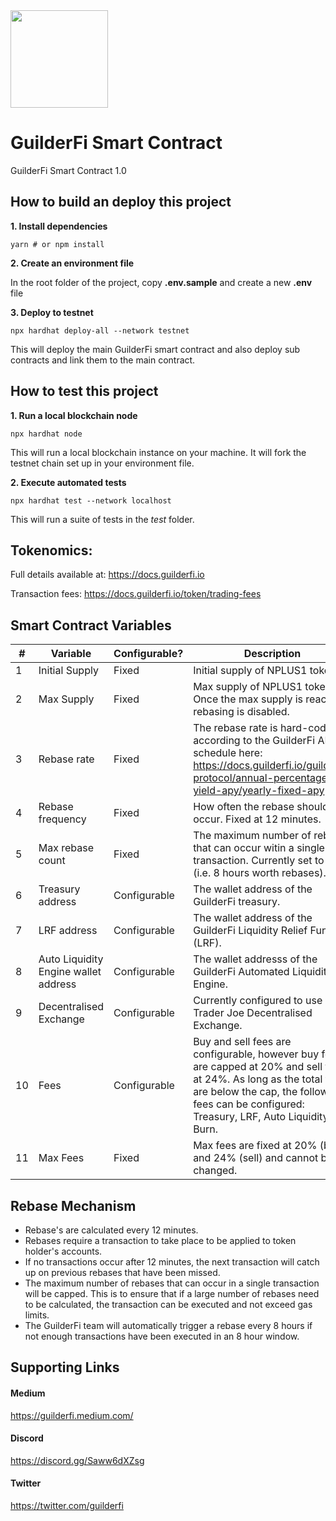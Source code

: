 <img src="https://app.guilderfi.io/assets/logos/logo_full_256x256.png" width="156" />

# GuilderFi Smart Contract

GuilderFi Smart Contract 1.0

## How to build an deploy this project

**1. Install dependencies**
```
yarn # or npm install
```

**2. Create an environment file**

In the root folder of the project, copy **.env.sample** and create a new **.env** file

**3. Deploy to testnet**
```
npx hardhat deploy-all --network testnet
```
This will deploy the main GuilderFi smart contract and also deploy sub contracts and link them to the main contract.

## How to test this project

**1. Run a local blockchain node**
```
npx hardhat node
```
This will run a local blockchain instance on your machine. It will fork the testnet chain set up in your environment file.

**2. Execute automated tests**
```
npx hardhat test --network localhost
```
This will run a suite of tests in the *test* folder.

## Tokenomics:

Full details available at:
https://docs.guilderfi.io

Transaction fees:
https://docs.guilderfi.io/token/trading-fees

## Smart Contract Variables

\#|Variable|Configurable?|Description
--|--------|-------------|-----------
1 |Initial Supply|Fixed|Initial supply of NPLUS1 tokens
2 |Max Supply|Fixed|Max supply of NPLUS1 tokens. Once the max supply is reached, rebasing is disabled.
3 |Rebase rate|Fixed|The rebase rate is hard-coded according to the GuilderFi APY schedule here: https://docs.guilderfi.io/guilderfi-protocol/annual-percentage-yield-apy/yearly-fixed-apy
4 |Rebase frequency|Fixed|How often the rebase should occur. Fixed at 12 minutes.
5 |Max rebase count|Fixed|The maximum number of rebases that can occur witin a single transaction. Currently set to 40 (i.e. 8 hours worth rebases).
6 |Treasury address|Configurable|The wallet address of the GuilderFi treasury.
7 |LRF address|Configurable|The wallet address of the GuilderFi Liquidity Relief Fund (LRF).
8 |Auto Liquidity Engine wallet address|Configurable|The wallet addresss of the GuilderFi Automated Liquidity Engine.
9 |Decentralised Exchange|Configurable|Currently configured to use Trader Joe Decentralised Exchange.
10 |Fees|Configurable|Buy and sell fees are configurable, however buy fees are capped at 20% and sell fees at 24%. As long as the total fees are below the cap, the following fees can be configured: Treasury, LRF, Auto Liquidity, Burn.
11|Max Fees|Fixed|Max fees are fixed at 20% (buy) and 24% (sell) and cannot be changed.

## Rebase Mechanism

* Rebase's are calculated every 12 minutes.
* Rebases require a transaction to take place to be applied to token holder's accounts.
* If no transactions occur after 12 minutes, the next transaction will catch up on previous rebases that have been missed.
* The maximum number of rebases that can occur in a single transaction will be capped. This is to ensure that if a large number of rebases need to be calculated, the transaction can be executed and not exceed gas limits.
* The GuilderFi team will automatically trigger a rebase every 8 hours if not enough transactions have been executed in an 8 hour window.


## Supporting Links

#### Medium

https://guilderfi.medium.com/

#### Discord

https://discord.gg/Saww6dXZsg

#### Twitter

https://twitter.com/guilderfi